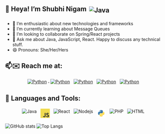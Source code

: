 ## 👋 Heya! I’m Shubhi Nigam <img src="https://www.svgrepo.com/show/25793/girl.svg" alt="Java" height="25" style="vertical-align:top; margin:4px">
- 👀 I’m enthusiastic about new technologies and frameworks
- 🌱 I’m currently learning about Message Queues
- 💞️ I’m looking to collaborate on Spring/React projects
- 💬 Ask me about Java, JavaScript, React. Happy to discuss any technical stuff.
- 😄 Pronouns: She/Her/Hers

## 📫✉️ Reach me at:

<p align="center">
 <a href="https://github.com/ShubhiNigam29" target="_blank" rel="noopener noreferrer"> <img src="https://www.svgrepo.com/show/306096/github.svg" alt="Python" height="30" style="vertical-align:top; margin:4px"> </a>
 <a href="https://www.linkedin.com/in/shubhi-nigam-942864167/" target="_blank" rel="noopener noreferrer"> <img src="https://www.svgrepo.com/show/157006/linkedin.svg" alt="Python" height="30" style="vertical-align:top; margin:4px"></a>
 <a href="mailto:shubhinigam29@gmail.com"> <img src="https://www.svgrepo.com/show/303161/gmail-icon-logo.svg" alt="Python" height="30" style="vertical-align:top; margin:4px"></a>
 <a href="https://www.facebook.com/shubhi.nigam.1840/"> <img src="https://www.svgrepo.com/show/111203/facebook.svg" alt="Python" height="30" style="vertical-align:top; margin:4px"></a>
 <a href="https://www.instagram.com/shubhhinigam29/"> <img src="https://www.svgrepo.com/show/111199/instagram.svg" alt="Python" height="30" style="vertical-align:top; margin:4px"></a>
</p>

## 🧰 Languages and Tools:
<p align="center">
 <img src="https://www.svgrepo.com/show/184143/java.svg" alt="Java" height="30" style="vertical-align:top; margin:4px">
 <img src="https://raw.githubusercontent.com/github/explore/80688e429a7d4ef2fca1e82350fe8e3517d3494d/topics/javascript/javascript.png" alt="Javascript" height="30" style="vertical-align:top; margin:4px">
 <img src="https://www.svgrepo.com/show/303157/react-logo.svg" alt="React" height="30" style="vertical-align:top; margin:4px">
 <img src="https://www.svgrepo.com/show/314392/node.svg" alt="Nodejs" height="30" style="vertical-align:top; margin:4px">
 <img src="https://raw.githubusercontent.com/github/explore/80688e429a7d4ef2fca1e82350fe8e3517d3494d/topics/python/python.png" alt="Python" height="30" style="vertical-align:top; margin:4px">
 <img src="https://www.svgrepo.com/show/226137/php.svg" alt="PHP" height="30" style="vertical-align:top; margin:4px">
 <img src="https://www.svgrepo.com/show/79342/html.svg" alt="HTML" height="30" style="vertical-align:top; margin:4px">
</p>

![GitHub stats](https://github-readme-stats.vercel.app/api?username=ShubhiNigam29&show_icons=true&theme=tokyonight)
![Top Langs](https://github-readme-stats.vercel.app/api/top-langs/?username=ShubhiNigam29&theme=tokyonight)

<!---
ShubhiNigam29/ShubhiNigam29 is a ✨ special ✨ repository because its `README.md` (this file) appears on your GitHub profile.
You can click the Preview link to take a look at your changes.
--->
